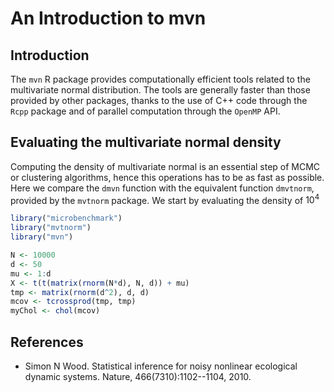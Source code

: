 
<!--
%\VignetteEngine{knitr::docco_linear}
%\VignetteIndexEntry{synlik_vignette}
-->
  
An Introduction to **mvn**
=======================================
  




Introduction
------------
  
The `mvn` R package provides computationally efficient tools related to the multivariate normal distribution. 
The tools are generally faster than those provided by other packages, thanks to the use of C++ code through the 
`Rcpp` package and of parallel computation through the `OpenMP` API.


Evaluating the multivariate normal density
----------------------------

Computing the density of multivariate normal is an essential step of MCMC or clustering algorithms, hence this
operations has to be as fast as possible. Here we compare the `dmvn` function with the equivalent function `dmvtnorm`, 
provided by the `mvtnorm` package. We start by evaluating the density of $10^4$


```r
library("microbenchmark")
library("mvtnorm")
library("mvn")

N <- 10000
d <- 50
mu <- 1:d
X <- t(t(matrix(rnorm(N*d), N, d)) + mu)
tmp <- matrix(rnorm(d^2), d, d)
mcov <- tcrossprod(tmp, tmp)
myChol <- chol(mcov)

```




References
----------------------------
  
  * Simon N Wood. Statistical inference for noisy nonlinear ecological dynamic systems. Nature, 466(7310):1102--1104, 2010.



















